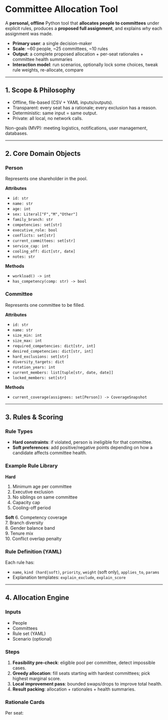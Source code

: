 # Committee Allocation Tool

A **personal, offline** Python tool that **allocates people to committees** under explicit rules, produces a **proposed full assignment**, and explains *why* each assignment was made.  

- **Primary user**: a single decision-maker  
- **Scale**: ~60 people, ~25 committees, ~10 rules  
- **Output**: a complete proposed allocation + per-seat rationales + committee health summaries  
- **Interaction model**: run scenarios, optionally lock some choices, tweak rule weights, re-allocate, compare  

---

## 1. Scope & Philosophy

- Offline, file-based (CSV + YAML inputs/outputs).  
- Transparent: every seat has a rationale; every exclusion has a reason.  
- Deterministic: same input = same output.  
- Private: all local, no network calls.  

Non-goals (MVP): meeting logistics, notifications, user management, databases.

---

## 2. Core Domain Objects

### Person

Represents one shareholder in the pool.

**Attributes**
- `id: str`
- `name: str`
- `age: int`
- `sex: Literal["F","M","Other"]`
- `family_branch: str`
- `competencies: set[str]`  
- `executive_role: bool`
- `conflicts: set[str]`
- `current_committees: set[str]`
- `service_cap: int`
- `cooling_off: dict[str, date]`
- `notes: str`

**Methods**
- `workload() -> int`
- `has_competency(comp: str) -> bool`

### Committee

Represents one committee to be filled.

**Attributes**
- `id: str`
- `name: str`
- `size_min: int`
- `size_max: int`
- `required_competencies: dict[str, int]`
- `desired_competencies: dict[str, int]`
- `hard_exclusions: set[str]`
- `diversity_targets: dict`
- `rotation_years: int`
- `current_members: list[tuple[str, date, date]]`
- `locked_members: set[str]`

**Methods**
- `current_coverage(assignees: set[Person]) -> CoverageSnapshot`

---

## 3. Rules & Scoring

### Rule Types
- **Hard constraints**: if violated, person is ineligible for that committee.  
- **Soft preferences**: add positive/negative points depending on how a candidate affects committee health.  

### Example Rule Library

**Hard**
1. Minimum age per committee  
2. Executive exclusion  
3. No siblings on same committee  
4. Capacity cap  
5. Cooling-off period  

**Soft**
6. Competency coverage  
7. Branch diversity  
8. Gender balance band  
9. Tenure mix  
10. Conflict overlap penalty  

### Rule Definition (YAML)
Each rule has:
- `name`, `kind (hard|soft)`, `priority`, `weight` (soft only), `applies_to`, `params`  
- Explanation templates: `explain_exclude`, `explain_score`

---

## 4. Allocation Engine

### Inputs
- People  
- Committees  
- Rule set (YAML)  
- Scenario (optional)  

### Steps
1. **Feasibility pre-check**: eligible pool per committee, detect impossible cases.  
2. **Greedy allocation**: fill seats starting with hardest committees; pick highest marginal score.  
3. **Local improvement pass**: bounded swaps/drops to improve total health.  
4. **Result packing**: allocation + rationales + health summaries.  

### Rationale Cards
Per seat:
